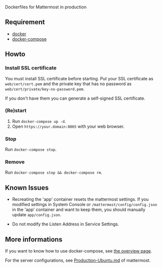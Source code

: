 Dockerfiles for Mattermost in production

## Requirement

* [docker]
* [docker-compose]

## Howto

### Install SSL certificate

You must install SSL certificate before starting. Put your SSL certificate as
`web/cert/cert.pem` and the private key that has no password as
`web/cert/private/key-no-password.pem`.

If you don't have them you can generate a self-signed SSL certificate.

### (Re)start

1. Run `docker-compose up -d`.
2. Open `https://your.domain:8065` with your web browser.

### Stop

Run `docker-compose stop`.

### Remove

Run `docker-compose stop && docker-compose rm`.

## Known Issues

* Recreating the 'app' container resets the mattermost settings. If you modified
  settings in System Console or `/mattermost/config/config.json` in the 'app'
  container and want to keep them, you should manually update `app/config.json`.

* Do not modify the Listen Address in Service Settings.

## More informations

If you want to know how to use docker-compose, see [the overview
page](https://docs.docker.com/compose).

For the server configurations, see [Production-Ubuntu.md] of mattermost.

[docker]: http://docs.docker.com/engine/installation/
[docker-compose]: https://docs.docker.com/compose/install/
[Production-Ubuntu.md]: https://github.com/mattermost/platform/blob/master/doc/install/Production-Ubuntu.md
